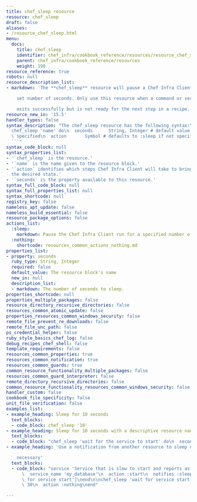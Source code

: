 ```yaml
---
title: chef_sleep resource
resource: chef_sleep
draft: false
aliases:
- /resource_chef_sleep.html
menu:
  docs:
    title: chef_sleep
    identifier: chef_infra/cookbook_reference/resources/resource_chef_sleep.md chef_sleep
    parent: chef_infra/cookbook_reference/resources
    weight: 190
resource_reference: true
robots: null
resource_description_list:
- markdown: 'The **chef_sleep** resource will pause a Chef Infra Client run for a

    set number of seconds. Only use this resource when a command or service

    exits successfully but is not ready for the next step in a recipe.'
resource_new_in: '15.5'
handler_types: false
syntax_description: "The chef_sleep resource has the following syntax:\n\n``` ruby\n\
  chef_sleep 'name' do\n  seconds      String, Integer # default value: 'name' unless\
  \ specified\n  action       Symbol # defaults to :sleep if not specified\nend\n\
  ```"
syntax_code_block: null
syntax_properties_list:
- '`chef_sleep` is the resource.'
- '`name` is the name given to the resource block.'
- '`action` identifies which steps Chef Infra Client will take to bring the node into
  the desired state.'
- '`seconds` is the property available to this resource.'
syntax_full_code_block: null
syntax_full_properties_list: null
syntax_shortcode: null
registry_key: false
nameless_apt_update: false
nameless_build_essential: false
resource_package_options: false
actions_list:
  :sleep:
    markdown: Pause the Chef Infra Client run for a specified number of seconds.
  :nothing:
    shortcode: resources_common_actions_nothing.md
properties_list:
- property: seconds
  ruby_type: String, Integer
  required: false
  default_value: The resource block's name
  new_in: null
  description_list:
  - markdown: The number of seconds to sleep.
properties_shortcode: null
properties_multiple_packages: false
resource_directory_recursive_directories: false
resources_common_atomic_update: false
properties_resources_common_windows_security: false
remote_file_prevent_re_downloads: false
remote_file_unc_path: false
ps_credential_helper: false
ruby_style_basics_chef_log: false
debug_recipes_chef_shell: false
template_requirements: false
resources_common_properties: true
resources_common_notification: true
resources_common_guards: true
common_resource_functionality_multiple_packages: false
resources_common_guard_interpreter: false
remote_directory_recursive_directories: false
common_resource_functionality_resources_common_windows_security: false
handler_custom: false
cookbook_file_specificity: false
unit_file_verification: false
examples_list:
- example_heading: Sleep for 10 seconds
  text_blocks:
  - code_block: chef_sleep '10'
- example_heading: Sleep for 10 seconds with a descriptive resource name for logging
  text_blocks:
  - code_block: "chef_sleep 'wait for the service to start' do\n  seconds 10\nend"
- example_heading: 'Use a notification from another resource to sleep only when

    necessary'
  text_blocks:
  - code_block: "service 'Service that is slow to start and reports as started' do\n\
      \  service_name 'my_database'\n  action :start\n  notifies :sleep, chef_sleep['wait\
      \ for service start']\nend\n\nchef_sleep 'wait for service start' do\n  seconds\
      \ 30\n  action :nothing\nend"

---
```

